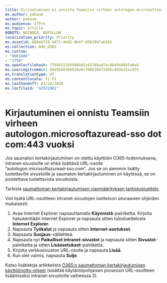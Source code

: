 ```yaml
---
title: Kirjautuminen ei onnistu Teamsiin virheen autologon.microsoftazuread-sso.com:443 vuoksi
ms.author: pebaum
author: pebaum
ms.audience: ITPro
ms.topic: article
ROBOTS: NOINDEX, NOFOLLOW
localization_priority: Priority
ms.assetid: 686e8f18-b871-4dd2-864f-8562947ab583
ms.collection: Adm_O365
ms.custom:
- "9001686"
- "3750"
ms.openlocfilehash: 77049153939989d1c63789adfec0b494d047a6e4
ms.sourcegitcommit: b0d5b68366028abcf08610672d5bc9d3b25ac433
ms.translationtype: HT
ms.contentlocale: fi-FI
ms.lasthandoff: 03/24/2020
ms.locfileid: "42931901"
---
```

# <a name="unable-to-log-into-teams-due-to-error-autologonmicrosoftazuread-sso-dot-com443"></a>Kirjautuminen ei onnistu Teamsiin virheen autologon.microsoftazuread-sso dot com:443 vuoksi

Jos saumaton kertakirjautuminen on otettu käyttöön O365-todennuksena, intranet-sivustoille on ehkä lisättävä URL-osoite ”autologon.microsoftazuread-sso.com”.  Jos se on aiemmin lisätty luotettaville sivustoille ja saumaton kertakirjautuminen on käytössä, se on poistettava luotettavista sivustoista.

Tarkista [saumattoman kertakirjautumisen vianmäärityksen tarkistusluettelo](https://docs.microsoft.com/azure/active-directory/hybrid/tshoot-connect-sso#troubleshooting-checklist).

Voit lisätä URL-osoitteen intranet-sivustojen luetteloon seuraavien ohjeiden mukaisesti:

1. Avaa Internet Explorer napsauttamalla **Käynnistä**-painiketta. Kirjoita hakukenttään Internet Explorer ja napsauta sitten tulosluettelosta **Internet Explorer**.
2. Napsauta **Työkalut** ja napsauta sitten **Internet-asetukset**.
3. Napsauta **Suojaus**-välilehteä.
4. Napsauta nyt **Paikalliset intranet-sivustot** ja napsauta sitten **Sivustot**-painiketta ja sitten **Lisäasetukset**-painiketta.
5. Kirjoita verkkosivuston URL-osoite ja napsauta **Lisää**.
6. Kun olet valmis, napsauta **Sulje**.

Katso lisätietoja artikkelista [O365:n saumattoman kertakirjautumisen käyttöönotto-ohjeet](https://docs.microsoft.com/azure/active-directory/hybrid/how-to-connect-sso-quick-start) (sisältää käytäntöpohjaisen prosessin URL-osoitteen lisäämiseksi intranet-sivustoille vaiheessa 3).
